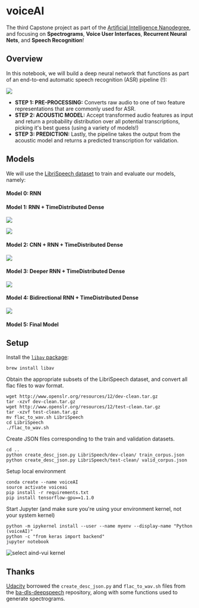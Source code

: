 # voiceAI

The third Capstone project as part of the [Artificial Intelligence Nanodegree](https://www.udacity.com/course/artificial-intelligence-nanodegree--nd889), and focusing on **Spectrograms**, **Voice User Interfaces**, **Recurrent Neural Nets**, and **Speech Recognition**!

## Overview

In this notebook, we will build a deep neural network that functions as part of an end-to-end automatic speech recognition (ASR) pipeline (!): 

![](./images/pipeline.png)

- **STEP 1: PRE-PROCESSING:** Converts raw audio to one of two feature representations that are commonly used for ASR. 
- **STEP 2: ACOUSTIC MODEL:** Accept transformed audio features as input and return a probability distribution over all potential transcriptions, picking it's best guess (using a variety of models!)
- **STEP 3: PREDICTION:** Lastly, the pipeline takes the output from the acoustic model and returns a predicted transcription for validation.

## Models

We will use the [LibriSpeech dataset](http://www.openslr.org/12/) to train and evaluate our models, namely: 

#### Model 0: RNN

#### Model 1: RNN + TimeDistributed Dense

![](./images/rnn_model.png)

![](./images/rnn_model_unrolled.png)

#### Model 2: CNN + RNN + TimeDistributed Dense

![](./images/cnn_rnn_model.png)

#### Model 3: Deeper RNN + TimeDistributed Dense

![](./images/deep_rnn_model.png)

#### Model 4: Bidirectional RNN + TimeDistributed Dense

![](./images/bidirectional_rnn_model.png)

#### Model 5: Final Model


## Setup

Install the [`libav` package](https://libav.org/download/):
```
brew install libav
```

Obtain the appropriate subsets of the LibriSpeech dataset, and convert all flac files to wav format.
```
wget http://www.openslr.org/resources/12/dev-clean.tar.gz
tar -xzvf dev-clean.tar.gz
wget http://www.openslr.org/resources/12/test-clean.tar.gz
tar -xzvf test-clean.tar.gz
mv flac_to_wav.sh LibriSpeech
cd LibriSpeech
./flac_to_wav.sh
```

Create JSON files corresponding to the train and validation datasets.
```
cd ..
python create_desc_json.py LibriSpeech/dev-clean/ train_corpus.json
python create_desc_json.py LibriSpeech/test-clean/ valid_corpus.json
```

Setup local environment
```
conda create --name voiceAI
source activate voiceai
pip install -r requirements.txt
pip install tensorflow-gpu==1.1.0
```

Start Jupyter (and make sure you're using your environment kernel, not your system kernel)
```
python -m ipykernel install --user --name myenv --display-name "Python (voiceAI)"
python -c "from keras import backend"
jupyter notebook 
```

![select aind-vui kernel](./images/select_kernel.png)

## Thanks

[Udacity](@udacity) borrowed the `create_desc_json.py` and `flac_to_wav.sh` files from the [ba-dls-deepspeech](https://github.com/baidu-research/ba-dls-deepspeech) repository, along with some functions used to generate spectrograms.
